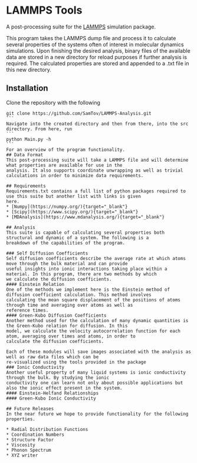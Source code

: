 # LAMMPS Tools
A post-processing suite for the [LAMMPS](https://lammps.sandia.gov/) simulation package.

This program takes the LAMMPS dump file and process it to calculate several properties of the systems often of interest 
in molecular dynamics simulations. Upon finishing the desired analysis, binary files of the available data are stored in a new directory for reload purposes if further analysis is required. The calculated properties are stored and appended to a .txt file in this new directory.

## Installation
Clone the repository with the following
````
git clone https://github.com/SamTov/LAMMPS-Analysis.git
```
Navigate into the created directory and then from there, into the src directory. From here, run
```
python Main.py -h
```
For an overview of the program functionality. 
## Data Format
This post-processing suite will take a LAMMPS file and will determine what properties are available for use in the 
analysis. It also supports coordinate unwrapping as well as trivial calculations in order to minimize data requirements.

## Requirements
Requirements.txt contains a full list of python packages required to use this suite but another list with links is given 
here.
* [Numpy](https://numpy.org/){target="_blank"}
* [Scipy](https://www.scipy.org/){target="_blank"}
* [MDAnalysis](https://www.mdanalysis.org/){target="_blank"}

## Analysis 
This suite is capable of calculating several properties both structural and dynamic of a system. The following is a 
breakdown of the capabilities of the program.

### Self Diffusion Coefficients
Self diffusion coefficients describe the average rate at which atoms move through the bulk material and can provide 
useful insights into ionic interactions taking place within a material. In this program, there are two methods by which 
we calculate the diffusion coefficients.
#### Einstein Relation
One of the methods we implement here is the Einstein method of diffusion coefficient calculation. This method involves 
calculating the mean square displacement of the positions of atoms through time and averaging over atoms as well as 
reference times. 
#### Green-Kubo Diffusion Coefficients
Another method used for the calculation of many dynamic quantities is the Green-Kubo relation for diffusion. In this 
model, we calculate the velocity autocorrelation function for each atom, averaging over times and atoms, in order to 
calculate the diffusion coefficients.

Each of these modules will save images associated with the analysis as well as raw data files which can be 
re-visualized using the tools provided in the package
### Ionic Conductivity
Another useful property of many liquid systems is ionic conductivity through the bulk. By studying the ionic 
conductivity one can learn not only about possible applications but also the ionic effect present in the system.
#### Einstein-Helfand Relationships
#### Green-Kubo Ionic Conductivity

## Future Releases
In the near future we hope to provide functionality for the following properties. 

* Radial Distribution Functions
* Coordination Numbers
* Structure Factor
* Viscosity
* Phonon Spectrum
* XYZ writer

